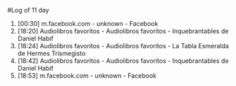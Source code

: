 #Log of 11 day

1. [00:30] m.facebook.com - unknown - Facebook
1. [18:20] Audiolibros favoritos - Audiolibros favoritos - Inquebrantables de Daniel Habif
1. [18:24] Audiolibros favoritos - Audiolibros favoritos - La Tabla Esmeralda de Hermes Trismegisto
1. [18:42] Audiolibros favoritos - Audiolibros favoritos - Inquebrantables de Daniel Habif
1. [18:53] m.facebook.com - unknown - Facebook
